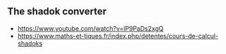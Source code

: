 The shadok converter
---------------------

- https://www.youtube.com/watch?v=lP9PaDs2xgQ
- https://www.maths-et-tiques.fr/index.php/detentes/cours-de-calcul-shadoks
